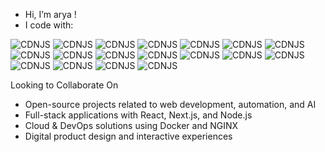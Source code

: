 -  Hi, I’m arya !
- I code with:
 
![CDNJS](https://img.shields.io/badge/React-61DAFB?style=&logo=react&logoColor=black)
![CDNJS](https://img.shields.io/badge/Docker-2496ED?style=&logo=docker&logoColor=white)
![CDNJS](https://img.shields.io/badge/HTML-E34F26?style=&logo=html5&logoColor=white)
![CDNJS](https://img.shields.io/badge/CSS-1572B6?style=&logo=css3&logoColor=white)
![CDNJS](https://img.shields.io/badge/Python-3776AB?style=&logo=python&logoColor=yellow)
![CDNJS](https://img.shields.io/badge/Django-092E20?style=&logo=django&logoColor=white)
![CDNJS](https://img.shields.io/badge/NGINX-009639?style=&logo=nginx&logoColor=white)
![CDNJS](https://img.shields.io/badge/Node.JS-339933?style=&logo=node.js&logoColor=white)
![CDNJS](https://img.shields.io/badge/Bootstrap-7952B3?style=&logo=bootstrap&logoColor=white)
![CDNJS](https://img.shields.io/badge/Redis-DC382D?style=&logo=redis&logoColor=white)
![CDNJS](https://img.shields.io/badge/Redux-764ABC?style=&logo=redux&logoColor=white)
![CDNJS](https://img.shields.io/badge/Git-F05032?style=&logo=git&logoColor=white)
![CDNJS](https://img.shields.io/badge/PHP-777BB4?style=&logo=php&logoColor=white)
![CDNJS](https://img.shields.io/badge/C%20Sharp-239120?style=&logo=cSharp&logoColor=white)
![CDNJS](https://img.shields.io/badge/Unity-FFFFFF?style=&logo=unity&logoColor=black)
![CDNJS](https://img.shields.io/badge/Tailwind%20CSS-06B6D4?style=&logo=tailwindCSS&logoColor=white)
![CDNJS](https://img.shields.io/badge/Firebase-FFCA28?style=&logo=firebase&logoColor=black)
![CDNJS](https://img.shields.io/badge/PostgreSQL-4169E1?style=&logo=postgresql&logoColor=white)

Looking to Collaborate On
- Open-source projects related to web development, automation, and AI
- Full-stack applications with React, Next.js, and Node.js
- Cloud & DevOps solutions using Docker and NGINX
- Digital product design and interactive experiences
<!---
aryavaziri/aryavaziri is a ✨ special ✨ repository because its `README.md` (this file) appears on your GitHub profile.
You can click the Preview link to take a look at your changes.
--->
